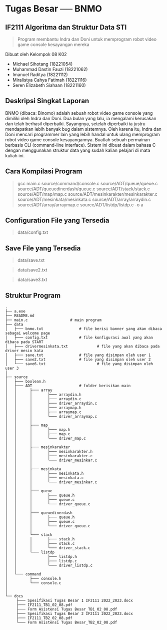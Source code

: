 # Tugas Besar ── BNMO
## IF2111 Algoritma dan Struktur Data STI

> Program membantu Indra dan Doni untuk memprogram 
> robot video game console kesayangan mereka

Dibuat oleh Kelompok 08 K02

- Michael Sihotang (18221054)
- Muhammad Dastin Fauzi (18221062)
- Imanuel Raditya (18221112)
- Miralistya Cahya Fatimah (18221116)
- Seren Elizabeth Siahaan (18221160)

## Deskripsi Singkat Laporan
BNMO (dibaca: Binomo) adalah sebuah robot video game console yang dimiliki oleh Indra dan Doni. Dua bulan yang lalu, ia mengalami kerusakan dan telah berhasil diperbaiki. Sayangnya, setelah diperbaiki ia justru mendapatkan lebih banyak bug dalam sistemnya. Oleh karena itu, Indra dan Doni mencari programmer lain yang lebih handal untuk ulang memprogram robot video game console kesayangannya. Buatlah sebuah permainan berbasis CLI (command-line interface). Sistem ini dibuat dalam bahasa C dengan menggunakan struktur data yang sudah kalian pelajari di mata kuliah ini. 

## Cara Kompilasi Program
> gcc main.c source/command/console.c source/ADT/queue/queue.c source/ADT/queuedinerdash/queue.c source/ADT/stack/stack.c source/ADT/map/map.c source/ADT/mesinkarakter/mesinkarakter.c source/ADT/mesinkata/mesinkata.c source/ADT/array/arraydin.c source/ADT/array/arraymap.c source/ADT/listdp/listdp.c -o a

## Configuration File yang Tersedia
> data/config.txt

## Save File yang Tersedia
> data/save.txt

> data/save2.txt

> data/save3.txt

## Struktur Program
```
.
├── a.exe
├── README.md
├── main.c				     # main program
├── data
│   ├─── bnmo.txt 			     # file berisi banner yang akan dibaca sebagai welcome page
│   ├─── config.txt			     # file konfigurasi awal yang akan dibaca pada START
│   ├─── drivermesinkata.txt		     # file yang akan dibaca pada driver mesin kata
│   ├─── save.txt			     # file yang disimpan oleh user 1
│   ├─── save2.txt			     # file yang disimpan oleh user 2
│   └─── save6.txt                       # file yang disimpan oleh user 3
│ 
├── source
│   ├─── boolean.h
│   ├─── ADT				     # folder berisikan main
│   │      ├─── array
│   │      │       ├─── arraydin.h
│   │      │       ├─── arraydin.c
│   │      │       ├─── driver_arraydin.c
│   │      │       ├─── arraymap.h
│   │      │       ├─── arraymap.c
│   │      │       └─── driver_arraymap.c
│   │      │
│   │      ├─── map
│   │      │       ├─── map.h
│   │      │       ├─── map.c
│   │      │       └─── driver_map.c
│   │      │
│   │      ├─── mesinkarakter
│   │      │       ├─── mesinkarakter.h
│   │      │       ├─── mesinkarakter.c
│   │      │       └─── driver_mesinkar.c
│   │      │
│   │      ├─── mesinkata
│   │      │       ├─── mesinkata.h
│   │      │       ├─── mesinkata.c
│   │      │       └─── driver_mesinkar.c
│   │      │
│   │      ├─── queue
│   │      │       ├─── queue.h
│   │      │       ├─── queue.c
│   │      │       └─── driver_queue.c
│   │      │
│   │      ├─── queuedinerdash
│   │      │       ├─── queue.h
│   │      │       ├─── queue.c
│   │      │       └─── driver_queue.c
│   │      │
│   │      └─── stack
│   │      │       ├─── stack.h
│   │      │       ├─── stack.c
│   │      │       └─── driver_stack.c
│   │      └─── listdp
│   │              ├─── listdp.h
│   │              ├─── listdp.c
│   │              └─── driver_listdp.c
│   │
│   └─── command
│          ├─── console.h
│          └─── console.c
│
│
└── docs 
     ├─── Spesifikasi Tugas Besar 1 IF2111 2022_2023.docx
     ├─── IF2111_TB1_02_08.pdf
     ├─── Form Asistensi Tugas Besar_TB1_02_08.pdf
     ├─── Spesifikasi Tugas Besar 2 IF2111 2022_2023.docx
     ├─── IF2111_TB2_02_08.pdf
     └─── Form Asistensi Tugas Besar_TB2_02_08.pdf
 ```
